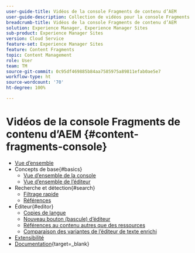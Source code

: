 ```yaml
---
user-guide-title: Vidéos de la console Fragments de contenu d’AEM
user-guide-description: Collection de vidéos pour la console Fragments de contenu d’Adobe Experience Manager.
breadcrumb-title: Vidéos de la console Fragments de contenu d’AEM
solution: Experience Manager, Experience Manager Sites
sub-product: Experience Manager Sites
version: Cloud Service
feature-set: Experience Manager Sites
feature: Content Fragments
topic: Content Management
role: User
team: TM
source-git-commit: 0c95df469885b84aa7585975a89811efab0ae5e7
workflow-type: ht
source-wordcount: '70'
ht-degree: 100%

---
```



# Vidéos de la console Fragments de contenu d’AEM {#content-fragments-console}

+ [Vue d’ensemble](overview.md)
+ Concepts de base{#basics}
   + [Vue d’ensemble de la console](./basics/content-fragments-console.md)
   + [Vue d’ensemble de l’éditeur](./basics/content-fragment-editor.md)
+ Recherche et détection{#search}
   + [Filtrage rapide](search/fast-filtering.md)
   + [Références](search/references.md)
+ Éditeur{#editor}
   + [Copies de langue](editor/language-copies.md)
   + [Nouveau bouton (bascule) d’éditeur](editor/new-editor-toggle.md)
   + [Références au contenu autres que des ressources](editor/non-asset-content-references.md)
   + [Comparaison des variantes de l’éditeur de texte enrichi](editor/rte-variant-compare.md)
+ [Extensibilité](https://experienceleague.adobe.com/docs/experience-manager-learn/cloud-service/developing/extensibility/content-fragments/overview.html?lang=fr)
+ [Documentation](https://experienceleague.adobe.com/docs/experience-manager-cloud-service/content/sites/administering/content-fragments/content-fragments-console.html?lang=fr){target=_blank}
